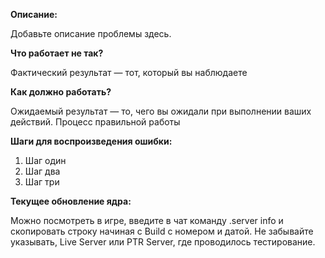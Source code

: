 **Описание:**

Добавьте описание проблемы здесь.

**Что работает не так?**

Фактический результат — тот, который вы наблюдаете

**Как должно работать?**

Ожидаемый результат — то, чего вы ожидали при выполнении ваших действий. Процесс правильной работы

**Шаги для воспроизведения ошибки:**

1. Шаг один
2. Шаг два
3. Шаг три

**Текущее обновление ядра:**

Можно посмотреть в игре, введите в чат команду .server info и скопировать строку начиная с Build с номером и датой. Не забывайте указывать, Live Server или PTR Server, где проводилось тестирование.

[//]: # (** Всё, что ниже и выделено спецальными символами, это базовая информация о шаблоне баг репорта, её не нужно удалять, она не попадёт в сам репорт и предназначена для ознакомления **)
[//]: # (** Этот шаблон предназначен для всех репортов по игровым и серверным проблемам, не редактируйте его и не изменяйте без надобности **)
[//]: # (** Когда требуется указать ссылку на игровые данные, используйте нашу базу данных: http://db.logon3.com **)
[//]: # (** Перед созданием репорта прочитайте основную информацию, как оформлять заголовки для репортов **)
[//]: # (** Приоритеты и ярлыки назначаются только сотрудниками проекта и/или модераторами багтрекера **)
[//]: # (** Ни в коем случае не указывайте название игровой учётной записи или пароль от неё, вы можете оставить имя персонажа для обратной связи с вами **)
[//]: # (** Если вы хотите задать вопрос или уточнить что-то связанное с разработкой, присоединяйтесь к нашему каналу в Discord - https://discord.gg/A7kMHba **)
[//]: # (** Теперь можете заполнять поля выше, их можно редактировать, кроме заголовков отмеченных звёздочками **)
